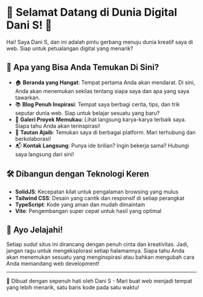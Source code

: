# 🌟 Selamat Datang di Dunia Digital Dani S! 🚀

Hai! Saya Dani S, dan ini adalah pintu gerbang menuju dunia kreatif saya di web. Siap untuk petualangan digital yang menarik?

## 🎨 Apa yang Bisa Anda Temukan Di Sini?

- 🏠 **Beranda yang Hangat**: Tempat pertama Anda akan mendarat. Di sini, Anda akan menemukan sekilas tentang siapa saya dan apa yang saya tawarkan.
- 📚 **Blog Penuh Inspirasi**: Tempat saya berbagi cerita, tips, dan trik seputar dunia web. Siap untuk belajar sesuatu yang baru?
- 💼 **Galeri Proyek Memukau**: Lihat langsung karya-karya terbaik saya. Siapa tahu Anda akan terinspirasi!
- 🔗 **Tautan Ajaib**: Temukan saya di berbagai platform. Mari terhubung dan berkolaborasi!
- 📬 **Kontak Langsung**: Punya ide brilian? Ingin bekerja sama? Hubungi saya langsung dari sini!

## 🛠️ Dibangun dengan Teknologi Keren

- **SolidJS**: Kecepatan kilat untuk pengalaman browsing yang mulus
- **Tailwind CSS**: Desain yang cantik dan responsif di setiap perangkat
- **TypeScript**: Kode yang aman dan mudah dimaintain
- **Vite**: Pengembangan super cepat untuk hasil yang optimal

## 🚀 Ayo Jelajahi!

Setiap sudut situs ini dirancang dengan penuh cinta dan kreativitas. Jadi, jangan ragu untuk mengeksplorasi setiap halamannya. Siapa tahu Anda akan menemukan sesuatu yang menginspirasi atau bahkan mengubah cara Anda memandang web development!

---

💖 Dibuat dengan sepenuh hati oleh Dani S - Mari buat web menjadi tempat yang lebih menarik, satu baris kode pada satu waktu!




